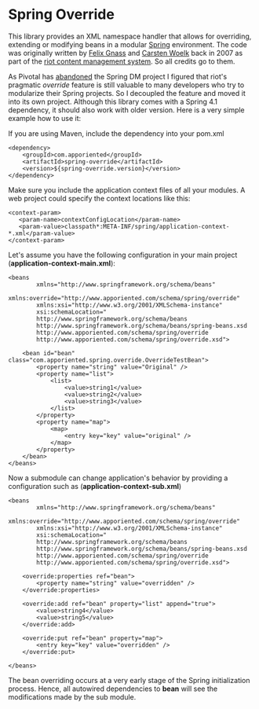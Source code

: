 Spring Override
===============

This library provides an XML namespace handler that allows for overriding, extending or modifying beans in a modular [Spring](http://projects.spring.io/spring-framework/) environment.
The code was originally written by [Felix Gnass](https://github.com/fgnass) and  [Carsten Woelk](https://github.com/cwoelk) back in 2007 as part of the [riot content management system](https://github.com/riotfamily/riot). So all credits go to them.

As Pivotal has [abandoned](https://eclipse.org/gemini/) the Spring DM project I figured that riot's pragmatic *override* feature is still valuable to many developers who try to modularize their Spring projects. So I decoupled the feature and moved it into its own project. Although this library comes with a Spring 4.1 dependency, it should also work with older version.
Here is a very simple example how to use it:

If you are using Maven, include the dependency into your pom.xml

    <dependency>
        <groupId>com.apporiented</groupId>
        <artifactId>spring-override</artifactId>
        <version>${spring-override.version}</version>
    </dependency>

Make sure you include the application context files of all your modules. A web project could specify the context locations like this:

    <context-param>
       <param-name>contextConfigLocation</param-name>
       <param-value>classpath*:META-INF/spring/application-context-*.xml</param-value>
    </context-param>

Let's assume you have the following configuration in your main project
(**application-context-main.xml**):

    <beans
            xmlns="http://www.springframework.org/schema/beans"
            xmlns:override="http://www.apporiented.com/schema/spring/override"
            xmlns:xsi="http://www.w3.org/2001/XMLSchema-instance"
            xsi:schemaLocation="
            http://www.springframework.org/schema/beans
            http://www.springframework.org/schema/beans/spring-beans.xsd
            http://www.apporiented.com/schema/spring/override
            http://www.apporiented.com/schema/spring/override.xsd">
            
        <bean id="bean" class="com.apporiented.spring.override.OverrideTestBean">
            <property name="string" value="Original" />
            <property name="list">
                <list>
                    <value>string1</value>
                    <value>string2</value>
                    <value>string3</value>
                </list>
            </property>
            <property name="map">
                <map>
                    <entry key="key" value="original" />
                </map>
            </property>
        </bean>
    </beans>
     
Now a submodule can change application's behavior by providing a configuration such as
(**application-context-sub.xml**)   
    
    <beans
            xmlns="http://www.springframework.org/schema/beans"
            xmlns:override="http://www.apporiented.com/schema/spring/override"
            xmlns:xsi="http://www.w3.org/2001/XMLSchema-instance"
            xsi:schemaLocation="
            http://www.springframework.org/schema/beans
            http://www.springframework.org/schema/beans/spring-beans.xsd
            http://www.apporiented.com/schema/spring/override
            http://www.apporiented.com/schema/spring/override.xsd">
    
        <override:properties ref="bean">
            <property name="string" value="overridden" />
        </override:properties>
    
        <override:add ref="bean" property="list" append="true">
            <value>string4</value>
            <value>string5</value>
        </override:add>
    
        <override:put ref="bean" property="map">
            <entry key="key" value="overridden" />
        </override:put>
    
    </beans>

The bean overriding occurs at a very early stage of the Spring initialization process. Hence, all autowired dependencies to **bean** will see the modifications made by the sub module.
